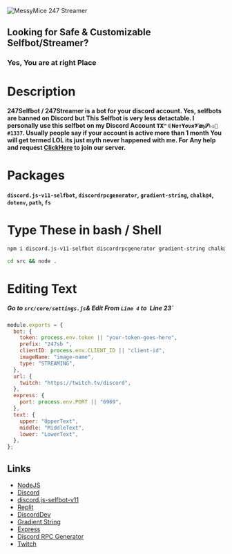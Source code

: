 ![MessyMice 247 Streamer](https://media.discordapp.net/attachments/998191531376783360/1008672652531077160/dkodj.jpg)

## Looking for Safe & Customizable Selfbot/Streamer?
### Yes, You are at right Place

# Description
#### 247Selfbot / 247Streamer is a bot for your discord account. Yes, selfbots are banned on Discord but This Selfbot is very less detactable. I personally use this selfbot on my Discord Account `𝐓𝐗™〢𝐍σт𝐘συя𝓥𝞪η𝓢♄♔🥀#1337`. Usually people say if your account is active more than 1 month You will get termed LOL its just myth never happened with me. For Any help and request [ClickHere](https://discord.gg/aCB6KckK) to join our server.

# Packages
#### `discord.js-v11-selfbot`, `discordrpcgenerator`, `gradient-string`, `chalk@4`, `dotenv`, `path`, `fs`

# Type These in bash / Shell
```bash
npm i discord.js-v11-selfbot discordrpcgenerator gradient-string chalk@4 dotenv path fs
```
```bash
cd src && node .
```
# Editing Text
##### Go to `src/core/settings.js`& Edit From `Line 4` to` `Line 23`
```js
module.exports = {
  bot: {
    token: process.env.token || "your-token-goes-here",
    prefix: "247sb ",
    clientID: process.env.CLIENT_ID || "client-id",
    imageName: "image-name",
    type: "STREAMING",
  },
  url: {
    twitch: "https://twitch.tv/discord",
  },
  express: {
    port: process.env.PORT || "6969",
  },
  text: {
    upper: "UpperText",
    middle: "MiddleText",
    lower: "LowerText",
  },
};
```


## Links
- [NodeJS](https://nodejs.org/en/)
- [Discord](https://discord.com/)
- [discord.js-selfbot-v11](https://www.npmjs.com/package/discord.js-selfbot-v11)
- [Replit](https://replit.com/)
- [DiscordDev](https://discord.com/developers)
- [Gradient String](https://www.npmjs.com/package/gradient-string)
- [Express](https://expressjs.com/)
- [Discord RPC Generator](https://www.npmjs.com/package/discordrpcgenerator)
- [Twitch](https://twitch.tv)
